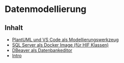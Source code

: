 # Datenmodellierung

## Inhalt

- [PlantUML und VS Code als Modellierungswerkzeug](plantuml.md)
- [SQL Server als Docker Image (für HIF Klassen)](https://github.com/schletz/Dbi2Sem/blob/master/01_SQLServer/README.md)
- [DBeaver als Datenbankeditor](Dbeaver/README.md)
- [Intro](10_Intro.md)


